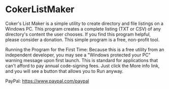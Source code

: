 # CokerListMaker
Coker's List Maker is a simple utility to create directory and file listings on a Windows PC. This program creates a complete listing (TXT or CSV) of any directory's content the user chooses. If you find this program helpful, please consider a donation. This simple program is a free, non-profit tool. 

Running the Program for the First Time:
Because this is a free utility from an independent developer, you may see a "Windows protected your PC" warning message upon first launch. This is standard for applications that can't afford to pay annual code-signing fees. Just click the More info link, and you will see a button that allows you to Run anyway.

PayPal: https://www.paypal.com/paypal
